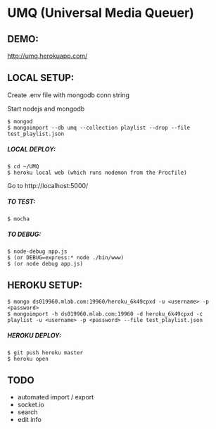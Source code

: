 # UMQ (Universal Media Queuer)

## DEMO:
http://umq.herokuapp.com/


## LOCAL SETUP:

Create .env file with mongodb conn string

Start nodejs and mongodb
```
$ mongod
$ mongoimport --db umq --collection playlist --drop --file test_playlist.json
```

##### LOCAL DEPLOY:
```
$ cd ~/UMQ
$ heroku local web (which runs nodemon from the Procfile)
```
Go to http://localhost:5000/

##### TO TEST:
```
$ mocha
```

##### TO DEBUG:
```
$ node-debug app.js
$ (or DEBUG=express:* node ./bin/www)
$ (or node debug app.js)
```


## HEROKU SETUP:

```
$ mongo ds019960.mlab.com:19960/heroku_6k49cpxd -u <username> -p <password>
$ mongoimport -h ds019960.mlab.com:19960 -d heroku_6k49cpxd -c playlist -u <username> -p <password> --file test_playlist.json
```

##### HEROKU DEPLOY:
```
$ git push heroku master
$ heroku open
```

## TODO
* automated import / export
* socket.io
* search
* edit info
